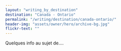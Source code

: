 ```yaml
---
layout: "writing_by_destination"
destination: "Canada - Ontario"
permalink: "/writing/destination/canada-ontario/"
header-img: "assets/owner/hero/archive-bg.jpg"
flickr-text: ""
---
```


Quelques info au sujet de....